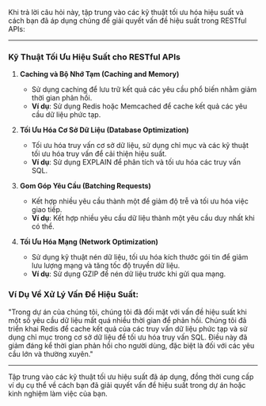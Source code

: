 Khi trả lời câu hỏi này, tập trung vào các kỹ thuật tối ưu hóa hiệu suất và cách bạn đã áp dụng chúng để giải quyết vấn đề hiệu suất trong RESTful APIs:

---

### Kỹ Thuật Tối Ưu Hiệu Suất cho RESTful APIs

1. **Caching và Bộ Nhớ Tạm (Caching and Memory)**

   - Sử dụng caching để lưu trữ kết quả các yêu cầu phổ biến nhằm giảm thời gian phản hồi.
   - **Ví dụ**: Sử dụng Redis hoặc Memcached để cache kết quả các yêu cầu dữ liệu phức tạp.

2. **Tối Ưu Hóa Cơ Sở Dữ Liệu (Database Optimization)**

   - Tối ưu hóa truy vấn cơ sở dữ liệu, sử dụng chỉ mục và các kỹ thuật tối ưu hóa truy vấn để cải thiện hiệu suất.
   - **Ví dụ**: Sử dụng EXPLAIN để phân tích và tối ưu hóa các truy vấn SQL.

3. **Gom Góp Yêu Cầu (Batching Requests)**

   - Kết hợp nhiều yêu cầu thành một để giảm độ trễ và tối ưu hóa việc giao tiếp.
   - **Ví dụ**: Kết hợp nhiều yêu cầu dữ liệu thành một yêu cầu duy nhất khi có thể.

4. **Tối Ưu Hóa Mạng (Network Optimization)**
   - Sử dụng kỹ thuật nén dữ liệu, tối ưu hóa kích thước gói tin để giảm lưu lượng mạng và tăng tốc độ truyền dữ liệu.
   - **Ví dụ**: Sử dụng GZIP để nén dữ liệu trước khi gửi qua mạng.

### Ví Dụ Về Xử Lý Vấn Đề Hiệu Suất:

"Trong dự án của chúng tôi, chúng tôi đã đối mặt với vấn đề hiệu suất khi một số yêu cầu dữ liệu mất quá nhiều thời gian để phản hồi. Chúng tôi đã triển khai Redis để cache kết quả của các truy vấn dữ liệu phức tạp và sử dụng chỉ mục trong cơ sở dữ liệu để tối ưu hóa truy vấn SQL. Điều này đã giảm đáng kể thời gian phản hồi cho người dùng, đặc biệt là đối với các yêu cầu lớn và thường xuyên."

---

Tập trung vào các kỹ thuật tối ưu hiệu suất đã áp dụng, đồng thời cung cấp ví dụ cụ thể về cách bạn đã giải quyết vấn đề hiệu suất trong dự án hoặc kinh nghiệm làm việc của bạn.
